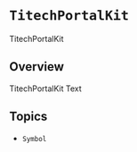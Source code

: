 # ``TitechPortalKit``

TitechPortalKit

## Overview

TitechPortalKit Text

## Topics


- ``Symbol``
